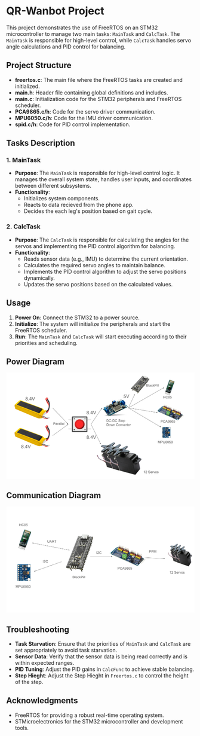 # QR-Wanbot Project

This project demonstrates the use of FreeRTOS on an STM32 microcontroller to manage two main tasks: `MainTask` and `CalcTask`. The `MainTask` is responsible for high-level control, while `CalcTask` handles servo angle calculations and PID control for balancing.

## Project Structure
- **freertos.c**: The main file where the FreeRTOS tasks are created and initialized.
- **main.h**: Header file containing global definitions and includes.
- **main.c**: Initialization code for the STM32 peripherals and FreeRTOS scheduler.
- **PCA9865.c/h**: Code for the servo driver communication.
- **MPU6050.c/h**: Code for the IMU driver communication.
- **spid.c/h**: Code for PID control implementation.

## Tasks Description

### 1. MainTask
- **Purpose**: The `MainTask` is responsible for high-level control logic. It manages the overall system state, handles user inputs, and coordinates between different subsystems.
- **Functionality**:
  - Initializes system components.
  - Reacts to data recieved from the phone app.
  - Decides the each leg's position based on gait cycle.

### 2. CalcTask
- **Purpose**: The `CalcTask` is responsible for calculating the angles for the servos and implementing the PID control algorithm for balancing.
- **Functionality**:
  - Reads sensor data (e.g., IMU) to determine the current orientation.
  - Calculates the required servo angles to maintain balance.
  - Implements the PID control algorithm to adjust the servo positions dynamically.
  - Updates the servo positions based on the calculated values.

## Usage
1. **Power On**: Connect the STM32 to a power source.
2. **Initialize**: The system will initialize the peripherals and start the FreeRTOS scheduler.
3. **Run**: The `MainTask` and `CalcTask` will start executing according to their priorities and scheduling.

## Power Diagram
![alt text](assets/power_diagram.png)

## Communication Diagram
![alt text](assets/communication_diagram.png)

## Troubleshooting
- **Task Starvation**: Ensure that the priorities of `MainTask` and `CalcTask` are set appropriately to avoid task starvation.
- **Sensor Data**: Verify that the sensor data is being read correctly and is within expected ranges.
- **PID Tuning**: Adjust the PID gains in `CalcFunc` to achieve stable balancing.
- **Step Hieght**: Adjust the Step Hieght in `Freertos.c` to control the height of the step.

## Acknowledgments
- FreeRTOS for providing a robust real-time operating system.
- STMicroelectronics for the STM32 microcontroller and development tools.
